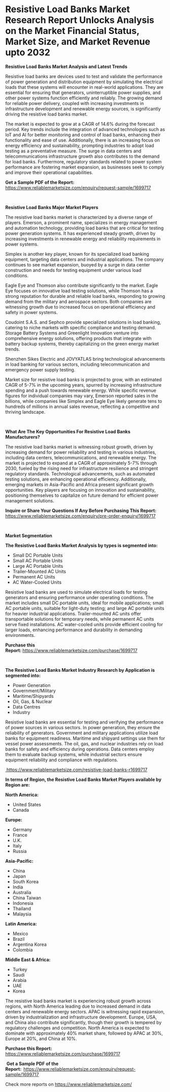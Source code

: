 <p><h1>Resistive Load Banks Market Research Report Unlocks Analysis on the Market Financial Status, Market Size, and Market Revenue upto 2032</h1></p><p><strong>Resistive Load Banks Market Analysis and Latest Trends</strong></p>
<p><p>Resistive load banks are devices used to test and validate the performance of power generation and distribution equipment by simulating the electrical loads that these systems will encounter in real-world applications. They are essential for ensuring that generators, uninterruptible power supplies, and other power systems function efficiently and reliably. The growing demand for reliable power delivery, coupled with increasing investments in infrastructure development and renewable energy sources, is significantly driving the resistive load banks market. </p><p>The market is expected to grow at a CAGR of 14.6% during the forecast period. Key trends include the integration of advanced technologies such as IoT and AI for better monitoring and control of load banks, enhancing their functionality and ease of use. Additionally, there is an increasing focus on energy efficiency and sustainability, prompting industries to adopt load testing as a preventative measure. The surge in data centers and telecommunications infrastructure growth also contributes to the demand for load banks. Furthermore, regulatory standards related to power system performance are fostering market expansion, as businesses seek to comply and improve their operational capabilities.</p></p>
<p><strong>Get a Sample PDF of the Report:&nbsp;</strong> <a href="https://www.reliablemarketsize.com/enquiry/request-sample/1699717?utm_campaign=2628&utm_medium=2&utm_source=Github&utm_content=ia&utm_term=11042025&utm_id=resistive-load-banks">https://www.reliablemarketsize.com/enquiry/request-sample/1699717</a></p>
<p>&nbsp;</p>
<p><strong>Resistive Load Banks Major Market Players</strong></p>
<p><p>The resistive load banks market is characterized by a diverse range of players. Emerson, a prominent name, specializes in energy management and automation technology, providing load banks that are critical for testing power generation systems. It has experienced steady growth, driven by increasing investments in renewable energy and reliability requirements in power systems.</p><p>Simplex is another key player, known for its specialized load banking equipment, targeting data centers and industrial applications. The company continues to see market expansion, buoyed by a surge in data center construction and needs for testing equipment under various load conditions.</p><p>Eagle Eye and Thomson also contribute significantly to the market. Eagle Eye focuses on innovative load testing solutions, while Thomson has a strong reputation for durable and reliable load banks, responding to growing demand from the military and aerospace sectors. Both companies are witnessing growth due to increased focus on operational efficiency and safety in power systems.</p><p>Coudoint S.A.S. and Sephco provide specialized solutions in load banking, catering to niche markets with specific compliance and testing demand. Storage Battery Systems and Greenlight Innovation venture into comprehensive energy solutions, offering products that integrate with battery backup systems, thereby capitalizing on the green energy market trends.</p><p>Shenzhen Sikes Electric and JOVYATLAS bring technological advancements in load banking for various sectors, including telecommunication and emergency power supply testing. </p><p>Market size for resistive load banks is projected to grow, with an estimated CAGR of 5-7% in the upcoming years, spurred by increasing infrastructure spending and a push towards renewable energy. While specific revenue figures for individual companies may vary, Emerson reported sales in the billions, while companies like Simplex and Eagle Eye likely generate tens to hundreds of millions in annual sales revenue, reflecting a competitive and thriving landscape.</p></p>
<p>&nbsp;</p>
<p><strong>What Are The Key Opportunities For Resistive Load Banks Manufacturers?</strong></p>
<p><p>The resistive load banks market is witnessing robust growth, driven by increasing demand for power reliability and testing in various industries, including data centers, telecommunications, and renewable energy. The market is projected to expand at a CAGR of approximately 5-7% through 2030, fueled by the rising need for infrastructure resilience and stringent regulatory standards. Technological advancements, such as automated testing solutions, are enhancing operational efficiency. Additionally, emerging markets in Asia-Pacific and Africa present significant growth opportunities. Key players are focusing on innovation and sustainability, positioning themselves to capitalize on future demand for efficient power management solutions.</p></p>
<p><strong>Inquire or Share Your Questions If Any Before Purchasing This Report:</strong> <a href="https://www.reliablemarketsize.com/enquiry/pre-order-enquiry/1699717?utm_campaign=2628&utm_medium=2&utm_source=Github&utm_content=ia&utm_term=11042025&utm_id=resistive-load-banks">https://www.reliablemarketsize.com/enquiry/pre-order-enquiry/1699717</a></p>
<p>&nbsp;</p>
<p><strong>Market Segmentation</strong></p>
<p><strong>The Resistive Load Banks Market Analysis by types is segmented into:</strong></p>
<p><ul><li>Small DC Portable Units</li><li>Small AC Portable Units</li><li>Large AC Portable Units</li><li>Trailer-Mounted AC Units</li><li>Permanent AC Units</li><li>AC Water-Cooled Units</li></ul></p>
<p><p>Resistive load banks are used to simulate electrical loads for testing generators and ensuring performance under operating conditions. The market includes small DC portable units, ideal for mobile applications; small AC portable units, suitable for light-duty testing; and large AC portable units for heavier industrial applications. Trailer-mounted AC units offer transportable solutions for temporary needs, while permanent AC units serve fixed installations. AC water-cooled units provide efficient cooling for larger loads, enhancing performance and durability in demanding environments.</p></p>
<p><strong>Purchase this Report:&nbsp;</strong><a href="https://www.reliablemarketsize.com/purchase/1699717?utm_campaign=2628&utm_medium=2&utm_source=Github&utm_content=ia&utm_term=11042025&utm_id=resistive-load-banks">https://www.reliablemarketsize.com/purchase/1699717</a></p>
<p>&nbsp;</p>
<p><strong>The Resistive Load Banks Market Industry Research by Application is segmented into:</strong></p>
<p><ul><li>Power Generation</li><li>Government/Military</li><li>Maritime/Shipyards</li><li>Oil, Gas, & Nuclear</li><li>Data Centres</li><li>Industry</li></ul></p>
<p><p>Resistive load banks are essential for testing and verifying the performance of power sources in various sectors. In power generation, they ensure the reliability of generators. Government and military applications utilize load banks for equipment readiness. Maritime and shipyard settings use them for vessel power assessments. The oil, gas, and nuclear industries rely on load banks for safety and efficiency during operations. Data centers employ them to evaluate backup systems, while industrial sectors ensure equipment reliability and compliance with regulations.</p></p>
<p><a href="https://www.reliablemarketsize.com/resistive-load-banks-r1699717?utm_campaign=2628&utm_medium=2&utm_source=Github&utm_content=ia&utm_term=11042025&utm_id=resistive-load-banks">&nbsp;https://www.reliablemarketsize.com/resistive-load-banks-r1699717</a></p>
<p><strong>In terms of Region, the Resistive Load Banks Market Players available by Region are:</strong></p>
<p>
    <p> <strong> North America: </strong>
        <ul>
            <li>United States</li>
            <li>Canada</li>
        </ul>
        </p> 
    <p> <strong> Europe: </strong>
        <ul>
            <li>Germany</li>
            <li>France</li>
            <li>U.K.</li>
            <li>Italy</li>
            <li>Russia</li>
        </ul>
        </p> 
    <p> <strong> Asia-Pacific: </strong>
        <ul>
            <li>China</li>
            <li>Japan</li>
            <li>South Korea</li>
            <li>India</li>
            <li>Australia</li>
            <li>China Taiwan</li>
            <li>Indonesia</li>
            <li>Thailand</li>
            <li>Malaysia</li>
        </ul>
        </p> 
    <p> <strong> Latin America: </strong>
        <ul>
            <li>Mexico</li>
            <li>Brazil</li>
            <li>Argentina Korea</li>
            <li>Colombia</li>
        </ul>
        </p> 
    <p> <strong> Middle East & Africa: </strong>
        <ul>
            <li>Turkey</li>
            <li>Saudi</li>
            <li>Arabia</li>
            <li>UAE</li>
            <li>Korea</li>
        </ul>
    </p>
    </p>
<p><p>The resistive load banks market is experiencing robust growth across regions, with North America leading due to increased demand in data centers and renewable energy sectors. APAC is witnessing rapid expansion, driven by industrialization and infrastructure development. Europe, USA, and China also contribute significantly, though their growth is tempered by regulatory challenges and competition. North America is expected to dominate with approximately 40% market share, followed by APAC at 30%, Europe at 20%, and China at 10%.</p></p>
<p><strong>Purchase this Report: </strong><a href="https://www.reliablemarketsize.com/purchase/1699717?utm_campaign=2628&utm_medium=2&utm_source=Github&utm_content=ia&utm_term=11042025&utm_id=resistive-load-banks">https://www.reliablemarketsize.com/purchase/1699717</a></p>
<p>&nbsp;<strong>Get a Sample PDF of the Report:&nbsp;&nbsp;</strong><a href="https://www.reliablemarketsize.com/enquiry/request-sample/1699717?utm_campaign=2628&utm_medium=2&utm_source=Github&utm_content=ia&utm_term=11042025&utm_id=resistive-load-banks">https://www.reliablemarketsize.com/enquiry/request-sample/1699717</a></p>
<p><strong></strong></p>
<p>Check more reports on <a href="https://www.reliablemarketsize.com/?utm_campaign=2628&utm_medium=2&utm_source=Github&utm_content=ia&utm_term=11042025&utm_id=resistive-load-banks">https://www.reliablemarketsize.com/</a></p>